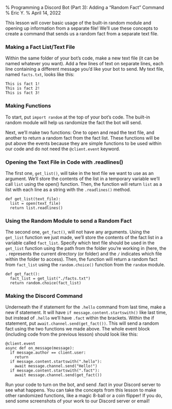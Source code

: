 % Programming a Discord Bot (Part 3): Adding a “Random Fact” Command
% Eric Y.
% April 14, 2022

This lesson will cover basic usage of the built-in random module and opening up information from a separate file! We’ll use these concepts to create a command that sends us a random fact from a separate text file.

### Making a Fact List/Text File
Within the same folder of your bot’s code, make a new text file (it can be named whatever you want). Add a few lines of text on separate lines, each line containing a different message you’d like your bot to send. My text file, named `facts.txt`, looks like this:
```
This is fact 1!
This is fact 2!
This is fact 3!
```

### Making Functions
To start, put `import random` at the top of your bot’s code. The built-in random module will help us randomize the fact the bot will send.

Next, we’ll make two functions: One to open and read the text file, and another to return a random fact from the fact list. These functions will be put above the events because they are simple functions to be used within our code and do not need the `@client.event` keyword. 

### Opening the Text File in Code with .readlines()
The first one, `get_list()`, will take in the text file we want to use as an argument. 
We’ll store the contents of the list in a temporary variable we’ll call `list` using the open() function. 
Then, the function will return `list` as a list with each line as a string with the `.readlines()` method.
```
def get_list(text_file):
  list = open(text_file)
  return list.readlines()
```

### Using the Random Module to send a Random Fact
The second one, `get_fact()`, will not have any arguments. 
Using the `get_list` function we just made, we’ll store the contents of the fact list in a variable called `fact_list`. 
Specify which text file should be used in the `get_list` function using the path from the folder you’re working in 
(here, the `.` represents the current directory (or folder) and the `/` indicates which file within the folder to access).
Then, the function will return a random fact from `fact_list` using the `random.choice()` function from the `random` module.
```
def get_fact():
  fact_list = get_list("./facts.txt")
  return random.choice(fact_list)
```

### Making the Discord Command
Underneath the if statement for the `.hello` command from last time, make a new if statement. 
It will have `if message.content.startswith()` like last time, but instead of `.hello` we’ll have `.fact` within the brackets. 
Within the if statement, put `await.channel.send(get_fact())`. This will send a random fact using the two functions we made above. 
The whole event block (including code from the previous lesson) should look like this:
```
@client.event
async def on_message(message):
  if message.author == client.user:
    return
  if message.content.startswith(".hello"):
    await message.channel.send("Hello!")
  if message.content.startswith(".fact"):
    await message.channel.send(get_fact())
```

Run your code to turn on the bot, and send .fact in your Discord server to see what happens. 
You can take the concepts from this lesson to make other randomized functions, like a magic 8-ball or a coin flipper! 
If you do, send some screenshots of your work to our Discord server or email!
